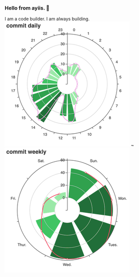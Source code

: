 ### Hello from ayiis. 👋

I am a code builder. I am always building.
![](https://github.com/ayiis/ayiis/raw/master/daily.png) ~ ![](https://github.com/ayiis/ayiis/raw/master/weekly.png)

<!--
**ayiis/ayiis** is a ✨ _special_ ✨ repository because its `README.md` (this file) appears on your GitHub profile.

Here are some ideas to get you started:

- 🔭 I’m currently working on ...
- 🌱 I’m currently learning ...
- 👯 I’m looking to collaborate on ...
- 🤔 I’m looking for help with ...
- 💬 Ask me about ...
- 📫 How to reach me: ...
- 😄 Pronouns: ...
- ⚡ Fun fact: ...
-->

